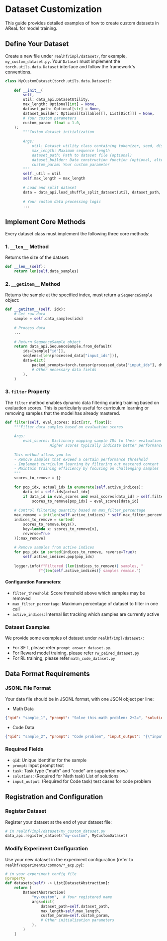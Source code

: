 # Dataset Customization

This guide provides detailed examples of how to create custom datasets in AReaL for model training.

## Define Your Dataset

Create a new file under `realhf/impl/dataset/`, for example, `my_custom_dataset.py`. Your `Dataset` must implement the `torch.utils.data.Dataset` interface and follow the framework's conventions.

```python
class MyCustomDataset(torch.utils.data.Dataset):
    
    def __init__(
        self,
        util: data_api.DatasetUtility,
        max_length: Optional[int] = None,
        dataset_path: Optional[str] = None,
        dataset_builder: Optional[Callable[[], List[Dict]]] = None,
        # Your custom parameters
        custom_param: float = 1.0,
    ):
        """Custom dataset initialization
        
        Args:
            util: Dataset utility class containing tokenizer, seed, distributed info, etc.
            max_length: Maximum sequence length
            dataset_path: Path to dataset file (optional)
            dataset_builder: Data construction function (optional, alternative to dataset_path)
            custom_param: Your custom parameter
        """
        self._util = util
        self.max_length = max_length
        
        # Load and split dataset
        data = data_api.load_shuffle_split_dataset(util, dataset_path, dataset_builder)
        
        # Your custom data processing logic
        ...
```

## Implement Core Methods

Every dataset class must implement the following three core methods:

### 1. `__len__` Method

Returns the size of the dataset:

```python
def __len__(self):
    return len(self.data_samples)
```

### 2. `__getitem__` Method

Returns the sample at the specified index, must return a `SequenceSample` object:

```python
def __getitem__(self, idx):
    # Get raw data
    sample = self.data_samples[idx]
    
    # Process data
    ...
    
    # Return SequenceSample object
    return data_api.SequenceSample.from_default(
        ids=[sample["id"]],
        seqlens=[len(processed_data["input_ids"])],
        data=dict(
            packed_prompts=torch.tensor(processed_data["input_ids"], dtype=torch.long),
            # Other necessary data fields
        ),
    )
```

### 3. `filter` Property

The `filter` method enables dynamic data filtering during training based on evaluation scores. This is particularly useful for curriculum learning or removing samples that the model has already mastered.

```python
def filter(self, eval_scores: Dict[str, float]):
    """Filter data samples based on evaluation scores
    
    Args:
        eval_scores: Dictionary mapping sample IDs to their evaluation scores.
                    Higher scores typically indicate better performance or easier samples.
    
    This method allows you to:
    - Remove samples that exceed a certain performance threshold
    - Implement curriculum learning by filtering out mastered content
    - Maintain training efficiency by focusing on challenging samples
    """
    scores_to_remove = {}
    
    for pop_idx, actual_idx in enumerate(self.active_indices):
        data_id = self.ids[actual_idx]
        if data_id in eval_scores and eval_scores[data_id] > self.filter_threshold:
            scores_to_remove[pop_idx] = eval_scores[data_id]
    
    # Control filtering quantity based on max_filter_percentage
    max_remove = int(len(self.active_indices) * self.max_filter_percentage)
    indices_to_remove = sorted(
        scores_to_remove.keys(),
        key=lambda x: scores_to_remove[x],
        reverse=True
    )[:max_remove]
    
    # Remove samples from active indices
    for pop_idx in sorted(indices_to_remove, reverse=True):
        self.active_indices.pop(pop_idx)
        
    logger.info(f"Filtered {len(indices_to_remove)} samples, "
               f"{len(self.active_indices)} samples remain.")
```

#### Configuration Parameters:

- `filter_threshold`: Score threshold above which samples may be removed
- `max_filter_percentage`: Maximum percentage of dataset to filter in one call
- `active_indices`: Internal list tracking which samples are currently active

### Dataset Examples

We provide some examples of dataset under `realhf/impl/dataset/`:
- For SFT, please refer `prompt_answer_dataset.py`.
- For Reward model training, please refer `rw_paired_dataset.py`
- For RL training, please refer `math_code_dataset.py`

## Data Format Requirements

### JSONL File Format

Your data file should be in JSONL format, with one JSON object per line:

- Math Data
```json
{"qid": "sample_1", "prompt": "Solve this math problem: 2+2=", "solutions": ["\\boxed{4}"]}
```
- Code Data
```json
{"qid": "sample_2", "prompt": "Code problem", "input_output": "{\"inputs\": [\"5\\n2 3 5 10 12\\n\"], \"outputs\": [\"17\\n\"]}"}
```

### Required Fields
- `qid`: Unique identifier for the sample
- `prompt`: Input prompt text
- `task`: Task type ("math" and "code" are supported now.)
- `solutions`: (Required for Math task) List of solutions
- `input_output`: (Required for Code task) test cases for code problem

## Registration and Configuration

### Register Dataset

Register your dataset at the end of your dataset file:

```python
# in realhf/impl/dataset/my_custom_dataset.py
data_api.register_dataset("my-custom", MyCustomDataset)
```

### Modify Experiment Configuration

Use your new dataset in the experiment configuration (refer to `realhf/experiments/common/*_exp.py`):

```python
# in your experiment config file
@property
def datasets(self) -> List[DatasetAbstraction]:
    return [
        DatasetAbstraction(
            "my-custom",  # Your registered name
            args=dict(
                dataset_path=self.dataset_path,
                max_length=self.max_length,
                custom_param=self.custom_param,
                # Other initialization parameters
            ),
        )
    ]
```
